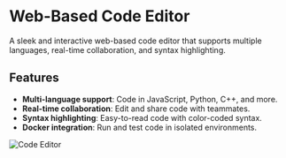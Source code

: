 # Web-Based Code Editor  

A sleek and interactive web-based code editor that supports multiple languages, real-time collaboration, and syntax highlighting.  

## Features  

- **Multi-language support**: Code in JavaScript, Python, C++, and more.  
- **Real-time collaboration**: Edit and share code with teammates.  
- **Syntax highlighting**: Easy-to-read code with color-coded syntax.  
- **Docker integration**: Run and test code in isolated environments.  

![Code Editor](assets/ss.png)  
